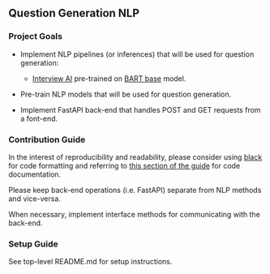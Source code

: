 ## Question Generation NLP

### Project Goals

- Implement NLP pipelines (or inferences) that will be used for question generation:
    - [Interview AI](https://haramkoo.github.io/InterviewAI/) pre-trained on [BART base](https://huggingface.co/facebook/bart-base) model.

- Pre-train NLP models that will be used for question generation.

- Implement FastAPI back-end that handles POST and GET requests from a font-end.

### Contribution Guide

In the interest of reproducibility and readability, please consider using [black](https://pypi.org/project/black/) for code formatting and referring to [this section of the guide](https://google.github.io/styleguide/pyguide.html#38-comments-and-docstrings) for code documentation.

Please keep back-end operations (i.e. FastAPI) separate from NLP methods and vice-versa. 

When necessary, implement interface methods for communicating with the back-end.

### Setup Guide

See top-level README.md for setup instructions.

